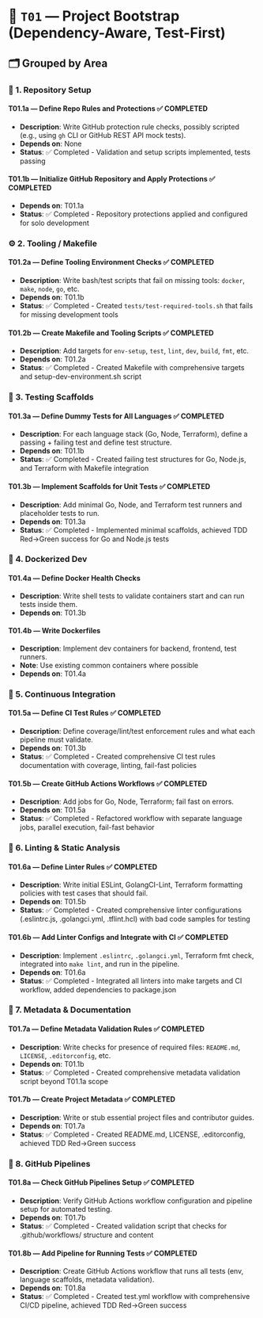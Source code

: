 # 🧱 `T01` — Project Bootstrap (Dependency-Aware, Test-First)

## 🗂️ Grouped by Area

### 🧷 1. Repository Setup

#### **T01.1a — Define Repo Rules and Protections** ✅ **COMPLETED**

* **Description**: Write GitHub protection rule checks, possibly scripted (e.g., using `gh` CLI or GitHub REST API mock tests).
* **Depends on**: None
* **Status**: ✅ Completed - Validation and setup scripts implemented, tests passing

#### **T01.1b — Initialize GitHub Repository and Apply Protections** ✅ **COMPLETED**

* **Depends on**: T01.1a
* **Status**: ✅ Completed - Repository protections applied and configured for solo development

### ⚙️ 2. Tooling / Makefile

#### **T01.2a — Define Tooling Environment Checks** ✅ **COMPLETED**

* **Description**: Write bash/test scripts that fail on missing tools: `docker`, `make`, `node`, `go`, etc.
* **Depends on**: T01.1b
* **Status**: ✅ Completed - Created `tests/test-required-tools.sh` that fails for missing development tools

#### **T01.2b — Create Makefile and Tooling Scripts** ✅ **COMPLETED**

* **Description**: Add targets for `env-setup`, `test`, `lint`, `dev`, `build`, `fmt`, etc.
* **Depends on**: T01.2a
* **Status**: ✅ Completed - Created Makefile with comprehensive targets and setup-dev-environment.sh script

### 🧪 3. Testing Scaffolds

#### **T01.3a — Define Dummy Tests for All Languages** ✅ **COMPLETED**

* **Description**: For each language stack (Go, Node, Terraform), define a passing + failing test and define test structure.
* **Depends on**: T01.1b
* **Status**: ✅ Completed - Created failing test structures for Go, Node.js, and Terraform with Makefile integration

#### **T01.3b — Implement Scaffolds for Unit Tests** ✅ **COMPLETED**

* **Description**: Add minimal Go, Node, and Terraform test runners and placeholder tests to run.
* **Depends on**: T01.3a
* **Status**: ✅ Completed - Implemented minimal scaffolds, achieved TDD Red→Green success for Go and Node.js tests

### 🐳 4. Dockerized Dev

#### **T01.4a — Define Docker Health Checks**

* **Description**: Write shell tests to validate containers start and can run tests inside them.
* **Depends on**: T01.3b

#### **T01.4b — Write Dockerfiles**

* **Description**: Implement dev containers for backend, frontend, test runners.
* **Note**: Use existing common containers where possible
* **Depends on**: T01.4a

### 🤖 5. Continuous Integration

#### **T01.5a — Define CI Test Rules** ✅ **COMPLETED**

* **Description**: Define coverage/lint/test enforcement rules and what each pipeline must validate.
* **Depends on**: T01.3b
* **Status**: ✅ Completed - Created comprehensive CI test rules documentation with coverage, linting, fail-fast policies

#### **T01.5b — Create GitHub Actions Workflows** ✅ **COMPLETED**

* **Description**: Add jobs for Go, Node, Terraform; fail fast on errors.
* **Depends on**: T01.5a
* **Status**: ✅ Completed - Refactored workflow with separate language jobs, parallel execution, fail-fast behavior

### 🧹 6. Linting & Static Analysis

#### **T01.6a — Define Linter Rules** ✅ **COMPLETED**

* **Description**: Write initial ESLint, GolangCI-Lint, Terraform formatting policies with test cases that should fail.
* **Depends on**: T01.5b
* **Status**: ✅ Completed - Created comprehensive linter configurations (.eslintrc.js, .golangci.yml, .tflint.hcl) with bad code samples for testing

#### **T01.6b — Add Linter Configs and Integrate with CI** ✅ **COMPLETED**

* **Description**: Implement `.eslintrc`, `.golangci.yml`, Terraform fmt check, integrated into `make lint`, and run in the pipeline.
* **Depends on**: T01.6a
* **Status**: ✅ Completed - Integrated all linters into make targets and CI workflow, added dependencies to package.json

### 📄 7. Metadata & Documentation

#### **T01.7a — Define Metadata Validation Rules** ✅ **COMPLETED**

* **Description**: Write checks for presence of required files: `README.md`, `LICENSE`, `.editorconfig`, etc.
* **Depends on**: T01.1b
* **Status**: ✅ Completed - Created comprehensive metadata validation script beyond T01.1a scope

#### **T01.7b — Create Project Metadata** ✅ **COMPLETED**

* **Description**: Write or stub essential project files and contributor guides.
* **Depends on**: T01.7a
* **Status**: ✅ Completed - Created README.md, LICENSE, .editorconfig, achieved TDD Red→Green success

### 🚀 8. GitHub Pipelines

#### **T01.8a — Check GitHub Pipelines Setup** ✅ **COMPLETED**

* **Description**: Verify GitHub Actions workflow configuration and pipeline setup for automated testing.
* **Depends on**: T01.7b
* **Status**: ✅ Completed - Created validation script that checks for .github/workflows/ structure and content

#### **T01.8b — Add Pipeline for Running Tests** ✅ **COMPLETED**

* **Description**: Create GitHub Actions workflow that runs all tests (env, language scaffolds, metadata validation).
* **Depends on**: T01.8a
* **Status**: ✅ Completed - Created test.yml workflow with comprehensive CI/CD pipeline, achieved TDD Red→Green success
